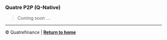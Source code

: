 
### Quatre P2P (Q-Native)

> Coming soon ...

-------------------------------

:copyright: Quatrefinance | **[Return to home](https://github.com/Quatre-Finance/Q-paper#concept-overview)**